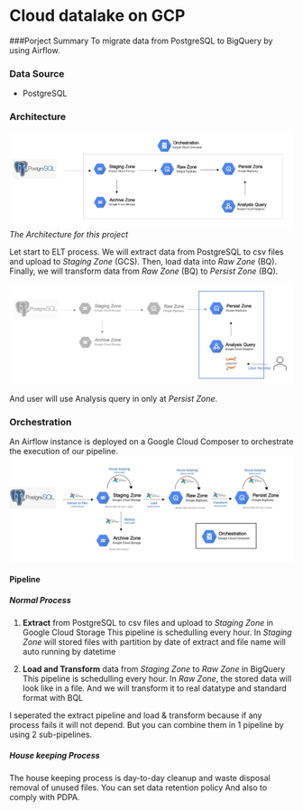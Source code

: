 # Cloud datalake on GCP
###Porject Summary
To migrate data from PostgreSQL to BigQuery by using Airflow.

### Data Source
- PostgreSQL

### Architecture
![alt text](https://github.com/p-ploi/bluePi_exam_GCP/blob/f4dd0bf5d55cc6ba0b46527d0d00351aaaf7df39/img/1overall_architech.png)
*The Architecture for this project*

Let start to ELT process.
We will extract data from PostgreSQL to csv files and upload to *Staging Zone* (GCS).
Then, load data into *Raw Zone* (BQ).
Finally, we will transform data from *Raw Zone* (BQ) to *Persist Zone* (BQ).

![alt text](https://github.com/p-ploi/bluePi_exam_GCP/blob/f4dd0bf5d55cc6ba0b46527d0d00351aaaf7df39/img/3user_permission.png)

And user will use Analysis query in only at *Persist Zone*.

### Orchestration
An Airflow instance is deployed on a Google Cloud Composer to orchestrate the execution of our pipeline.
![alt text](https://github.com/p-ploi/bluePi_exam_GCP/blob/f4dd0bf5d55cc6ba0b46527d0d00351aaaf7df39/img/2overall_flow.png)


#### Pipeline
##### Normal Process
1. **Extract** from PostgreSQL to csv files and upload to *Staging Zone* in Google Cloud Storage
	This pipeline is schedulling every hour.
	In *Staging Zone* will stored files with partition by date of extract and file name will auto running by datetime
	
2. **Load and Transform** data from *Staging Zone* to *Raw Zone*  in BigQuery
	This pipeline is schedulling every hour.
	In *Raw Zone*, the stored data will look like in a file.
	And we will transform it to real datatype and standard format with BQL
	
I seperated the extract pipeline and load & transform because if any process fails it will not depend.
But you can combine them in 1 pipeline by using 2 sub-pipelines.



#####  House keeping Process
The house keeping process is day-to-day cleanup and waste disposal
removal of unused files.
You can set data retention policy And also to comply with PDPA.